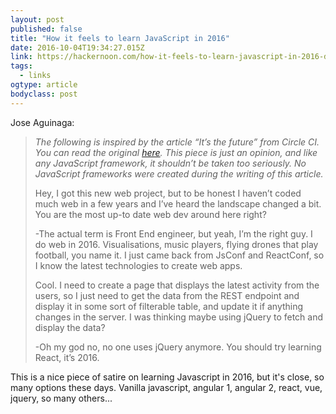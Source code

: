 ```yaml
---
layout: post 
published: false 
title: "How it feels to learn JavaScript in 2016" 
date: 2016-10-04T19:34:27.015Z 
link: https://hackernoon.com/how-it-feels-to-learn-javascript-in-2016-d3a717dd577f#.srewgk2hg 
tags:
  - links
ogtype: article 
bodyclass: post 
---
```


Jose Aguinaga:

> _The following is inspired by the article “It’s the future” from Circle CI. You can read the original [here](https://circleci.com/blog/its-the-future/). This piece is just an opinion, and like any JavaScript framework, it shouldn’t be taken too seriously. No JavaScript frameworks were created during the writing of this article._
> 
> Hey, I got this new web project, but to be honest I haven’t coded much web in a few years and I’ve heard the landscape changed a bit. You are the most up-to date web dev around here right?
> 
> -The actual term is Front End engineer, but yeah, I’m the right guy. I do web in 2016. Visualisations, music players, flying drones that play football, you name it. I just came back from JsConf and ReactConf, so I know the latest technologies to create web apps.
> 
> Cool. I need to create a page that displays the latest activity from the users, so I just need to get the data from the REST endpoint and display it in some sort of filterable table, and update it if anything changes in the server. I was thinking maybe using jQuery to fetch and display the data?
> 
> -Oh my god no, no one uses jQuery anymore. You should try learning React, it’s 2016.

This is a nice piece of satire on learning Javascript in 2016, but it's close, so many options these days. Vanilla javascript, angular 1, angular 2, react, vue, jquery, so many others...
